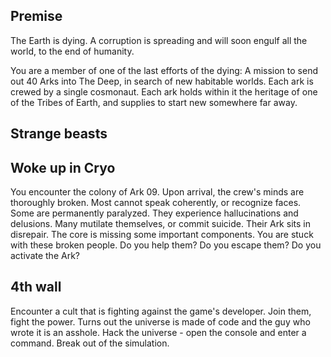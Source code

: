 ## Premise

The Earth is dying. A corruption is spreading and will soon engulf all the world, to the end of humanity.

You are a member of one of the last efforts of the dying: A mission to send out 40 Arks into The Deep, in search of new habitable worlds. Each ark is crewed by a single cosmonaut. Each ark holds within it the heritage of one of the Tribes of Earth, and supplies to start new somewhere far away.

## Strange beasts

## Woke up in Cryo

You encounter the colony of Ark 09.
Upon arrival, the crew's minds are thoroughly broken.
Most cannot speak coherently, or recognize faces. Some are permanently paralyzed.
They experience hallucinations and delusions.
Many mutilate themselves, or commit suicide.
Their Ark sits in disrepair. The core is missing some important components.
You are stuck with these broken people. Do you help them?
Do you escape them?
Do you activate the Ark?

## 4th wall

Encounter a cult that is fighting against the game's developer.
Join them, fight the power.
Turns out the universe is made of code and the guy who wrote it is an asshole.
Hack the universe - open the console and enter a command.
Break out of the simulation.

